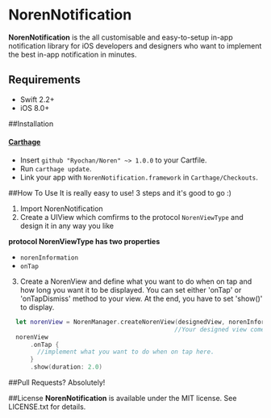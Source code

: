 # NorenNotification
__NorenNotification__ is the all customisable and easy-to-setup in-app notification library for iOS developers and designers
who want to implement the best in-app notification in minutes.

## Requirements

- Swift 2.2+
- iOS 8.0+

##Installation
#### [Carthage](https://github.com/Carthage/Carthage)

- Insert `github "Ryochan/Noren" ~> 1.0.0` to your Cartfile.
- Run `carthage update`.
- Link your app with `NorenNotification.framework` in `Carthage/Checkouts`.

##How To Use
It is really easy to use! 3 steps and it's good to go :)

1. Import NorenNotification
2. Create a UIView which comfirms to the protocol `NorenViewType` and design it in any way you like

  __protocol NorenViewType has two properties__
  - `norenInformation`
  - `onTap`

3. Create a NorenView and define what you want to do when on tap and how long you want it to be displayed.
   You can set either 'onTap' or 'onTapDismiss' method to your view. At the end, you have to set 'show()' to display.
```swift
  let norenView = NorenManager.createNorenView(designedView, norenInformation: NorenInformation(body: "You have new messages"))
                                              //Your designed view comes here. *It has to comform to `NorenViewType`
  norenView 
      .onTap {
        //implement what you want to do when on tap here.
      }
      .show(duration: 2.0)
```

##Pull Requests?
Absolutely!

##License
__NorenNotification__ is available under the MIT license. See LICENSE.txt for details.
